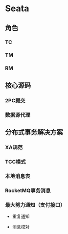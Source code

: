 # Seata

## 角色

### TC

### TM

### RM

## 核心源码

### 2PC提交

### 数据源代理

## 分布式事务解决方案

### XA规范

### TCC模式

### 本地消息表

### RocketMQ事务消息

### 最大努力通知（支付接口）

- 重复通知

- 消息校对

